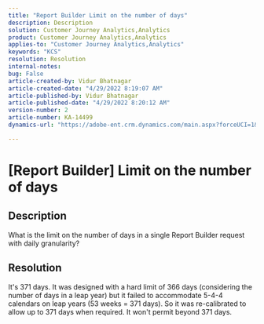 ```yaml
---
title: "Report Builder Limit on the number of days"
description: Description
solution: Customer Journey Analytics,Analytics
product: Customer Journey Analytics,Analytics
applies-to: "Customer Journey Analytics,Analytics"
keywords: "KCS"
resolution: Resolution
internal-notes: 
bug: False
article-created-by: Vidur Bhatnagar
article-created-date: "4/29/2022 8:19:07 AM"
article-published-by: Vidur Bhatnagar
article-published-date: "4/29/2022 8:20:12 AM"
version-number: 2
article-number: KA-14499
dynamics-url: "https://adobe-ent.crm.dynamics.com/main.aspx?forceUCI=1&pagetype=entityrecord&etn=knowledgearticle&id=6e699105-95c7-ec11-a7b6-0022480a1de4"

---
```

# [Report Builder] Limit on the number of days

## Description


What is the limit on the number of days in a single Report Builder request with daily granularity?


## Resolution


It's 371 days. It was designed with a hard limit of 366 days (considering the number of days in a leap year) but it failed to accommodate 5-4-4 calendars on leap years (53 weeks = 371 days). So it was re-calibrated to allow up to 371 days when required. It won't permit beyond 371 days.
